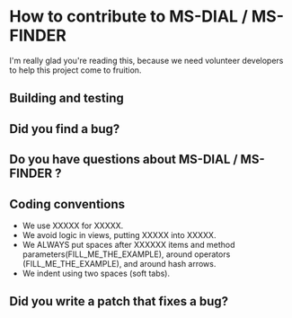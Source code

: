 # How to contribute to MS-DIAL / MS-FINDER

I'm really glad you're reading this, because we need volunteer developers to help this project come to fruition.

## Building and testing


## Did you find a bug?


## Do you have questions about MS-DIAL / MS-FINDER ?



## Coding conventions
- We use XXXXX for XXXXX.
- We avoid logic in views, putting XXXXX into XXXXX.
- We ALWAYS put spaces after XXXXXX items and method parameters(FILL_ME_THE_EXAMPLE), around operators (FILL_ME_THE_EXAMPLE), and around hash arrows.
- We indent using two spaces (soft tabs).

## Did you write a patch that fixes a bug?
